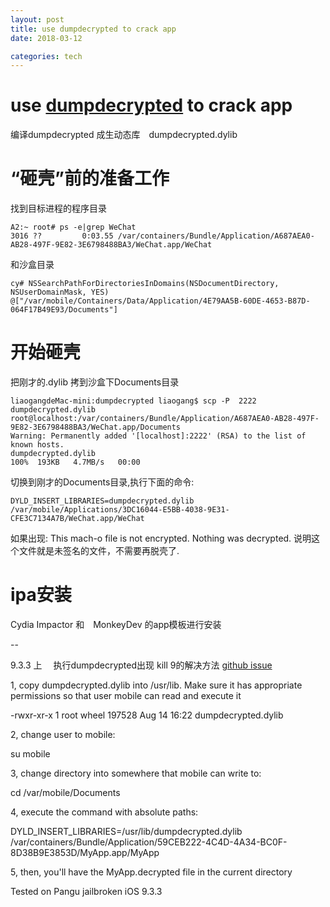 ```yaml
---
layout: post  
title: use dumpdecrypted to crack app
date: 2018-03-12  

categories: tech     
---  
```


# use [dumpdecrypted](https://github.com/stefanesser/dumpdecrypted) to crack app

编译dumpdecrypted 成生动态库　dumpdecrypted.dylib

# “砸壳”前的准备工作

找到目标进程的程序目录

    A2:~ root# ps -e|grep WeChat
    3016 ??         0:03.55 /var/containers/Bundle/Application/A687AEA0-AB28-497F-9E82-3E6798488BA3/WeChat.app/WeChat

和沙盒目录

	cy# NSSearchPathForDirectoriesInDomains(NSDocumentDirectory, NSUserDomainMask, YES)
	@["/var/mobile/Containers/Data/Application/4E79AA5B-60DE-4653-B87D-064F17B49E93/Documents"]


# 开始砸壳  

把刚才的.dylib 拷到沙盒下Documents目录

	liaogangdeMac-mini:dumpdecrypted liaogang$ scp -P  2222   dumpdecrypted.dylib      root@localhost:/var/containers/Bundle/Application/A687AEA0-AB28-497F-9E82-3E6798488BA3/WeChat.app/Documents
	Warning: Permanently added '[localhost]:2222' (RSA) to the list of known hosts.
	dumpdecrypted.dylib                                                                  100%  193KB   4.7MB/s   00:00   

切换到刚才的Documents目录,执行下面的命令:

    DYLD_INSERT_LIBRARIES=dumpdecrypted.dylib /var/mobile/Applications/3DC16044-E5BB-4038-9E31-CFE3C7134A7B/WeChat.app/WeChat


如果出现:
This mach-o file is not encrypted. Nothing was decrypted.
说明这个文件就是未签名的文件，不需要再脱壳了.

# ipa安装
Cydia Impactor 和　MonkeyDev 的app模板进行安装

--

9.3.3 上　
执行dumpdecrypted出现 kill 9的解决方法 [github issue](https://github.com/stefanesser/dumpdecrypted/issues/19)

1, copy dumpdecrypted.dylib into /usr/lib. Make sure it has appropriate permissions so that user mobile can read and execute it

-rwxr-xr-x 1 root wheel 197528 Aug 14 16:22 dumpdecrypted.dylib

2, change user to mobile:

su mobile

3, change directory into somewhere that mobile can write to:

cd /var/mobile/Documents

4, execute the command with absolute paths:

DYLD_INSERT_LIBRARIES=/usr/lib/dumpdecrypted.dylib /var/containers/Bundle/Application/59CEB222-4C4D-4A34-BC0F-8D38B9E3853D/MyApp.app/MyApp

5, then, you'll have the MyApp.decrypted file in the current directory

Tested on Pangu jailbroken iOS 9.3.3

